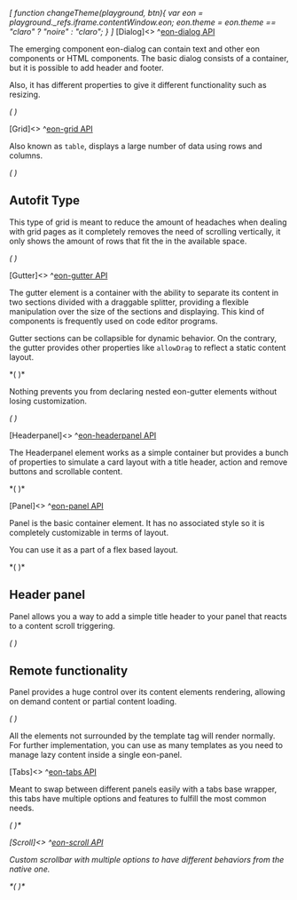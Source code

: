 *[
  function changeTheme(playground, btn){
    var eon = playground._refs.iframe.contentWindow.eon;
    eon.theme = eon.theme == "claro" ? "noire" : "claro";
  }
]*
[Dialog]<>
^[eon-dialog API](#!version=latest&mode=api&file=ui%2Feon-dialog%2Feon-dialog.html)


The emerging component eon-dialog can contain text and other eon components or HTML components.
The basic dialog consists of a container, but it is possible to add header and footer.

Also, it has different properties to give it different functionality such as resizing.


*(
<doc-playground label="Common Usage" format="true" html="true" js="true" css="true" selector=".content" format="true">
  <template type="html-head">
    <script>
      var eon = {
        cacheBusting: true
      }
    </script>
    <script src='framework/doc-eon/eon/eon.js'></script>
    <script>
      eon.import([
        'framework/doc-eon/eon/ui/eon-dialog',
        'framework/doc-eon/eon/ui/eon-text',
        'framework/doc-eon/eon/ui/eon-button',
        'framework/doc-eon/custom/doc-playground/doc-showcase'
      ])
    </script>
    <style>
      .content {
        display: flex;
        flex-wrap: wrap;
        width: 100%;
      }   
      #textDialog {
        max-width: 700px;
        max-height: 300px;
      }
      .d-dialog-form {
        display:flex;
        flex-direction: column;
        padding: 0;
      }
      .d-dialog-placeholder {
        height: 200px;
        width: 100%;
      }
      .d-top-margin {
        margin-top: 10px;
      }
      .d-right-margin {
        margin-right: 10px;
      }
      #loginDialog {
        min-height: 292px;
        min-width: 280px;
      }
      #loginDialog.eon-dialog-dialog .eon-dialog-content {
        padding: 0 25px 25px 25px;
      }
      .d-dialog-form eon-text {
        margin: 5px 0;
      }
      @media (max-width: 600px) {
        #textDialog {
          max-height: none;
        }
      }
      @media (max-width: 460px) {
        .d-dialog-form eon-text {
          width: 100% !important;
        }
      }
    </style>
  </template>
  <template type="html-body">
    <div class="content">
      <doc-showcase label="Interactive">
        <eon-button value="Show" onclick="document.querySelector('#textDialog').open()"></eon-button>
        <eon-dialog id="textDialog" class="d-dialog" heading="Interactive dialog" blur="true" closable="true" maximize="true"
          minimize="true" resize="true" drag="true" default-style="false">
          <eon-section type="content">
            <p>
              Lorem ipsum dolor sit amet, consectetur adipisicing elit, sed do eiusmod tempor
              incididunt ut labore et dolore magna aliqua.
              Ut enim ad minim veniam, quis nostrud exercitation ullamco laboris nisi ut
              aliquip
              ex ea commodo
              consequat. Duis aute irure dolor in reprehenderit in voluptate velit esse
              cillum
              dolore eu fugiat
              nulla pariatur. Excepteur sint occaecat cupidatat non proident, sunt in culpa
              qui
              officia deserunt
              mollit anim id est laborum.
              <br>
              <br> Lorem ipsum dolor sit amet, consectetur adipisicing elit, sed do eiusmod
              tempor incididunt ut labore
              et dolore magna aliqua. Ut enim ad minim veniam, quis nostrud exercitation
              ullamco
              laboris nisi ut
              aliquip ex ea commodo consequat. Duis aute irure dolor in reprehenderit in
              voluptate velit esse cillum
              dolore eu fugiat nulla pariatur. Excepteur sint occaecat cupidatat non
              proident,
              sunt in culpa qui
              officia deserunt mollit anim id est laborum.
              <br>
              <br> Lorem ipsum dolor sit amet, consectetur adipisicing elit, sed do eiusmod
              tempor incididunt ut labore
              et dolore magna aliqua.
              <br>
            </p>
          </eon-section>
          <eon-section type="footer" location="right">
            <eon-button class="d-right-margin" value="Cancel" design="flat" onclick="document.querySelector('#textDialog').close()">
            </eon-button>
          </eon-section>
        </eon-dialog>
      </doc-showcase>
      <doc-showcase label="Modal">
        <eon-button value="Show" onclick="document.querySelector('#loginDialog').open()">
        </eon-button>
        <eon-dialog id="loginDialog" modal="true" blur="true" resize="true" heading="Login" default-style="false">
          <eon-section type="content">
            <eon-form class="d-dialog-form" action="#" method="get">
              <eon-text name="userName" inline="false" placeholder="User name" label="User name"></eon-text>
              <eon-text name="userPass" inline="false" type="Password" placeholder="Password" label="Password"></eon-text>
              <eon-button class="d-top-margin" type="submit" value="Sign in" expand="full" design="flat"></eon-button>
            </eon-form>
          </eon-section>
        </eon-dialog>
      </doc-showcase>
    </div>
    <div style="height: 350px;"></div>
  </template>
  <template type="js">
    eon.onReady(function(){
      document.querySelector("#textDialog").open();
    });
  </template>
  <template type="footer">
    {"button":{"action":"changeTheme", "icon":"theme"}}
  </template>
</doc-playground>
)*

[Grid]<>
^[eon-grid API](#!version=latest&mode=api&file=ui%2Feon-grid%2Feon-grid.html)


Also known as `table`, displays a large number of data using rows and columns.

*(
<doc-playground label="Common Usage" html="true" js="true" css="true" selector="body" format="true">
  <template type="html-head">
    <script>
      var eon = {
        cacheBusting: true
      }
    </script>
    <script src='framework/doc-eon/eon/eon.js'></script>
    <script>
      eon.import([
        'framework/doc-eon/eon/ui/eon-grid',
        'framework/doc-eon/custom/doc-playground/doc-showcase'
      ]);
    </script>
  </template>
  <template type="html-body">
    <doc-showcase label="Scrollable Grid">
      <eon-grid footer="true" entries-count="false" row-min-height="80" column-min-width="200" columns="name, lastname, age, phone" headers="Name, Lastname, Age, Phone, DNI" style="height:394px" page-size="8" autofit="false">
        <eon-grid-row>
          <eon-grid-cell column="name">John</eon-grid-cell>
          <eon-grid-cell column="lastname">Doe</eon-grid-cell>
          <eon-grid-cell column="age">27</eon-grid-cell>
          <eon-grid-cell column="phone">766565454</eon-grid-cell>
        </eon-grid-row>
        <eon-grid-row>
          <eon-grid-cell column="name">Jill</eon-grid-cell>
          <eon-grid-cell column="lastname">Smith</eon-grid-cell>
          <eon-grid-cell column="phone">666676666</eon-grid-cell>
        </eon-grid-row>
        <eon-grid-row>
          <eon-grid-cell column="name">Joseph</eon-grid-cell>
          <eon-grid-cell column="lastname">Doe</eon-grid-cell>
          <eon-grid-cell column="age">16</eon-grid-cell>
          <eon-grid-cell column="phone">3345</eon-grid-cell>
        </eon-grid-row>
        <eon-grid-row>
          <eon-grid-cell column="name">Charles</eon-grid-cell>
          <eon-grid-cell column="lastname">Doe</eon-grid-cell>
          <eon-grid-cell column="age">27</eon-grid-cell>
          <eon-grid-cell column="phone">766565454</eon-grid-cell>
        </eon-grid-row>
        <eon-grid-row>
          <eon-grid-cell column="name">Jaime</eon-grid-cell>
          <eon-grid-cell column="lastname">Doe</eon-grid-cell>
          <eon-grid-cell column="age">16</eon-grid-cell>
          <eon-grid-cell column="phone">3345</eon-grid-cell>
        </eon-grid-row>
        <eon-grid-row>
          <eon-grid-cell column="name">Johan</eon-grid-cell>
          <eon-grid-cell column="lastname">Doe</eon-grid-cell>
          <eon-grid-cell column="phone">666676666</eon-grid-cell>
        </eon-grid-row>
        <eon-grid-row>
          <eon-grid-cell column="name">David</eon-grid-cell>
          <eon-grid-cell column="lastname">Doe</eon-grid-cell>
          <eon-grid-cell column="age">27</eon-grid-cell>
          <eon-grid-cell column="phone">766565454</eon-grid-cell>
        </eon-grid-row>
        <eon-grid-row>
          <eon-grid-cell column="name">Samuel</eon-grid-cell>
          <eon-grid-cell column="lastname">Doe</eon-grid-cell>
          <eon-grid-cell column="age">16</eon-grid-cell>
          <eon-grid-cell column="phone">3345</eon-grid-cell>
        </eon-grid-row>
        <eon-grid-row>
          <eon-grid-cell column="name">Vera</eon-grid-cell>
          <eon-grid-cell column="lastname">Doe</eon-grid-cell>
          <eon-grid-cell column="phone">666676666</eon-grid-cell>
        </eon-grid-row>
        <eon-grid-row>
          <eon-grid-cell column="name">Janine</eon-grid-cell>
          <eon-grid-cell column="lastname">Jackson</eon-grid-cell>
          <eon-grid-cell column="age">27</eon-grid-cell>
          <eon-grid-cell column="phone">766565454</eon-grid-cell>
        </eon-grid-row>
      </eon-grid>
    </doc-showcase>
  </template>
  <template type="css">
      .doc-showcase-content{display:flex;}
      .doc-showcase-content eon-button{margin:0 5px;}
  </template>
  <template type="footer">
    {"button":{"action":"changeTheme", "icon":"theme"}}
  </template>
</doc-playground>
)*

## Autofit Type
This type of grid is meant to reduce the amount of headaches when dealing with grid pages as it completely removes the need of scrolling vertically, it only shows the amount of rows that fit the in the available space.

*(
<doc-playground label="Autofit" html="true" js="true" css="true" selector="body" format="true">
  <template type="html-head">
    <script>
      var eon = {
        cacheBusting: true
      }
    </script>
    <script src='framework/doc-eon/eon/eon.js'></script>
    <script>
      eon.import([
        'framework/doc-eon/eon/ui/eon-grid',
        'framework/doc-eon/custom/doc-playground/doc-showcase'
      ]);
    </script>
  </template>
  <template type="html-body">
    <doc-showcase label='Smaller Space'>
      <eon-grid resizable="false" footer="true" entries-count="false" row-min-height="80"     column-min-width="200" autofit="true" columns="name, lastname, age, phone" headers="Name, Lastname, Age, Phone, DNI" style="height:315px">
        <eon-grid-row>
            <eon-grid-cell column="name">John</eon-grid-cell>
            <eon-grid-cell column="lastname">Doe</eon-grid-cell>
            <eon-grid-cell column="age">27</eon-grid-cell>
            <eon-grid-cell column="phone">766565454</eon-grid-cell>
        </eon-grid-row>
        <eon-grid-row>
            <eon-grid-cell column="name">Jill</eon-grid-cell>
            <eon-grid-cell column="lastname">Smith</eon-grid-cell>
            <eon-grid-cell column="phone">666676666</eon-grid-cell>
        </eon-grid-row>
        <eon-grid-row>
            <eon-grid-cell column="name">Joseph</eon-grid-cell>
            <eon-grid-cell column="lastname">Doe</eon-grid-cell>
            <eon-grid-cell column="age">16</eon-grid-cell>
            <eon-grid-cell column="phone">3345</eon-grid-cell>
        </eon-grid-row>
        <eon-grid-row>
            <eon-grid-cell column="name">Charles</eon-grid-cell>
            <eon-grid-cell column="lastname">Doe</eon-grid-cell>
            <eon-grid-cell column="age">27</eon-grid-cell>
            <eon-grid-cell column="phone">766565454</eon-grid-cell>
        </eon-grid-row>
        <eon-grid-row>
            <eon-grid-cell column="name">Jaime</eon-grid-cell>
            <eon-grid-cell column="lastname">Doe</eon-grid-cell>
            <eon-grid-cell column="age">16</eon-grid-cell>
            <eon-grid-cell column="phone">3345</eon-grid-cell>
        </eon-grid-row>
        <eon-grid-row>
            <eon-grid-cell column="name">Johan</eon-grid-cell>
            <eon-grid-cell column="lastname">Doe</eon-grid-cell>
            <eon-grid-cell column="phone">666676666</eon-grid-cell>
        </eon-grid-row>
        <eon-grid-row>
            <eon-grid-cell column="name">David</eon-grid-cell>
            <eon-grid-cell column="lastname">Doe</eon-grid-cell>
            <eon-grid-cell column="age">27</eon-grid-cell>
            <eon-grid-cell column="phone">766565454</eon-grid-cell>
        </eon-grid-row>
        <eon-grid-row>
            <eon-grid-cell column="name">Samuel</eon-grid-cell>
            <eon-grid-cell column="lastname">Doe</eon-grid-cell>
            <eon-grid-cell column="age">16</eon-grid-cell>
            <eon-grid-cell column="phone">3345</eon-grid-cell>
        </eon-grid-row>
        <eon-grid-row>
            <eon-grid-cell column="name">Vera</eon-grid-cell>
            <eon-grid-cell column="lastname">Doe</eon-grid-cell>
            <eon-grid-cell column="phone">666676666</eon-grid-cell>
        </eon-grid-row>
        <eon-grid-row>
            <eon-grid-cell column="name">Janine</eon-grid-cell>
            <eon-grid-cell column="lastname">Jackson</eon-grid-cell>
            <eon-grid-cell column="age">27</eon-grid-cell>
            <eon-grid-cell column="phone">766565454</eon-grid-cell>
        </eon-grid-row>
      </eon-grid>
    </doc-showcase>
      <doc-showcase label='Larger Space'>
      <eon-grid resizable="false" footer="true" entries-count="false" row-min-height="80"     column-min-width="200" autofit="true" columns="name, lastname, age, phone" headers="Name, Lastname, Age, Phone, DNI" style="height:580px">
        <eon-grid-row>
            <eon-grid-cell column="name">John</eon-grid-cell>
            <eon-grid-cell column="lastname">Doe</eon-grid-cell>
            <eon-grid-cell column="age">27</eon-grid-cell>
            <eon-grid-cell column="phone">766565454</eon-grid-cell>
        </eon-grid-row>
        <eon-grid-row>
            <eon-grid-cell column="name">Jill</eon-grid-cell>
            <eon-grid-cell column="lastname">Smith</eon-grid-cell>
            <eon-grid-cell column="phone">666676666</eon-grid-cell>
        </eon-grid-row>
        <eon-grid-row>
            <eon-grid-cell column="name">Joseph</eon-grid-cell>
            <eon-grid-cell column="lastname">Doe</eon-grid-cell>
            <eon-grid-cell column="age">16</eon-grid-cell>
            <eon-grid-cell column="phone">3345</eon-grid-cell>
        </eon-grid-row>
        <eon-grid-row>
            <eon-grid-cell column="name">Charles</eon-grid-cell>
            <eon-grid-cell column="lastname">Doe</eon-grid-cell>
            <eon-grid-cell column="age">27</eon-grid-cell>
            <eon-grid-cell column="phone">766565454</eon-grid-cell>
        </eon-grid-row>
        <eon-grid-row>
            <eon-grid-cell column="name">Jaime</eon-grid-cell>
            <eon-grid-cell column="lastname">Doe</eon-grid-cell>
            <eon-grid-cell column="age">16</eon-grid-cell>
            <eon-grid-cell column="phone">3345</eon-grid-cell>
        </eon-grid-row>
        <eon-grid-row>
            <eon-grid-cell column="name">Johan</eon-grid-cell>
            <eon-grid-cell column="lastname">Doe</eon-grid-cell>
            <eon-grid-cell column="phone">666676666</eon-grid-cell>
        </eon-grid-row>
        <eon-grid-row>
            <eon-grid-cell column="name">David</eon-grid-cell>
            <eon-grid-cell column="lastname">Doe</eon-grid-cell>
            <eon-grid-cell column="age">27</eon-grid-cell>
            <eon-grid-cell column="phone">766565454</eon-grid-cell>
        </eon-grid-row>
        <eon-grid-row>
            <eon-grid-cell column="name">Samuel</eon-grid-cell>
            <eon-grid-cell column="lastname">Doe</eon-grid-cell>
            <eon-grid-cell column="age">16</eon-grid-cell>
            <eon-grid-cell column="phone">3345</eon-grid-cell>
        </eon-grid-row>
        <eon-grid-row>
            <eon-grid-cell column="name">Vera</eon-grid-cell>
            <eon-grid-cell column="lastname">Doe</eon-grid-cell>
            <eon-grid-cell column="phone">666676666</eon-grid-cell>
        </eon-grid-row>
        <eon-grid-row>
            <eon-grid-cell column="name">Janine</eon-grid-cell>
            <eon-grid-cell column="lastname">Jackson</eon-grid-cell>
            <eon-grid-cell column="age">27</eon-grid-cell>
            <eon-grid-cell column="phone">766565454</eon-grid-cell>
        </eon-grid-row>
      </eon-grid>
    </doc-showcase>
  </template>
  <template type="css">
      .doc-showcase-content{display:flex;}
      .doc-showcase-content eon-button{margin:0 5px;}
  </template>
  <template type="footer">
    {"button":{"action":"changeTheme", "icon":"theme"}}
  </template>
</doc-playground>
)*


[Gutter]<>
^[eon-gutter API](#!version=latest&mode=api&file=ui%2Feon-gutter%2Feon-gutter.html)


The gutter element is a container with the ability to separate its content in two sections divided with a draggable splitter, providing a flexible manipulation over the size of the sections and displaying. This kind of components is frequently used on code editor programs.

Gutter sections can be collapsible for dynamic behavior. On the contrary, the gutter provides other properties like `allowDrag` to reflect a static content layout.

*(
<doc-playground label="Horizontal Gutter" format="true" html="true" js="true" css="true" selector="body" format="true">
 <template type="html-head">
    <script>
      var eon = {
        cacheBusting: true
      }
    </script>
    <script src='framework/doc-eon/eon/eon.js'></script>
    <script>
      eon.themeSchema = {
        claro: ["eon-gutter"]
      }
    </script>
    <script>
      eon.import([
        'framework/doc-eon/eon/ui/eon-gutter',
        'framework/doc-eon/custom/doc-playground/doc-showcase'
      ])
    </script>
    <style>
      body {
        display: flex;
        flex-wrap: wrap;
      }
      doc-showcase {
          width: 100%;
      }
      doc-showcase .doc-showcase-content {
        height: 250px;
        width: 100%;
      }
    </style>
  </template>
  <template type="html-body">
    <doc-showcase>
      <eon-gutter type="horizontal" collapsible="true">
        <eon-section class="section">
          <div class="gutter-box blue"></div>
          <div class="gutter-box blue"></div>
          <div class="gutter-box blue"></div>
          <div class="gutter-box blue"></div>
        </eon-section>
        <eon-section>
          <div class="gutter-box orange"></div>
          <div class="gutter-box orange"></div>
          <div class="gutter-box orange"></div>
          <div class="gutter-box orange"></div>
        </eon-section>
      </eon-gutter>
    </doc-showcase>
  </template>
  <template type="css">
    .gutter-box {
        height: 50px;
        width: 50px;
        min-width: 50px;
        margin: 8px;
        background: #76bb72;
    }
    .blue {
      background-color: #7296bb !important;
    }

    .red {
      background-color: #b36a6a;
    }
  </template>
  <template type="footer">
    {"button":{"action":"changeTheme", "icon":"theme"}}
  </template>
</doc-playground>
)*


Nothing prevents you from declaring nested eon-gutter elements without losing customization.


*(
<doc-playground label="Nested Gutter" format="true" html="true" js="true" css="true" selector="body" format="true">
  <template type="html-head">
    <script>
      var eon = {
        cacheBusting: true
      }
    </script>
    <script src='framework/doc-eon/eon/eon.js'></script>
    <script>
      eon.themeSchema = {
        claro: ["eon-gutter"]
      }
    </script>
    <script>
      eon.import([
        'framework/doc-eon/eon/ui/eon-gutter',
        'framework/doc-eon/custom/doc-playground/doc-showcase'
      ])
    </script>
    <style>
      body{
        display: flex;
        flex-wrap: wrap;
        width: 100%;
      }
      doc-showcase {
          width: 100%;
      }
      doc-showcase .doc-showcase-content {
        height: 350px;
        width: 100%;
      }
      .doc-showcase-title {
          display: none;
      }
    </style>
  </template>
  <template type="html-body">
    <doc-showcase>
      <eon-gutter type="vertical" collapsible="true">
        <eon-section>
          <eon-gutter collapsible="true">
            <eon-section class="section">
              <div class="gutter-box blue"></div>
              <div class="gutter-box blue"></div>
              <div class="gutter-box blue"></div>
              <div class="gutter-box blue"></div>
            </eon-section>
            <eon-section>
              <div class="gutter-box orange"></div>
              <div class="gutter-box orange"></div>
              <div class="gutter-box orange"></div>
              <div class="gutter-box orange"></div>
            </eon-section>
          </eon-gutter>
        </eon-section>
        <eon-section>
          <div class="gutter-box red"></div>
          <div class="gutter-box red"></div>
          <div class="gutter-box red"></div>
          <div class="gutter-box red"></div>
        </eon-section>
      </eon-gutter>
    </doc-showcase>
  </template>
  <template type="css">
    .gutter-box {
        height: 50px;
        width: 50px;
        min-width: 50px;
        margin: 8px;
        background: #76bb72;
    }
    .blue {
      background-color: #7296bb !important;
    }
    .orange {
      background-color: #bb9772;
    }
    .red {
      background-color: #b36a6a;
    }
  </template>
  <template type="footer">
    {"button":{"action":"changeTheme", "icon":"theme"}}
  </template>
</doc-playground>
)*


[Headerpanel]<>
^[eon-headerpanel API](#!version=latest&mode=api&file=ui%2Feon-headerpanel%2Feon-headerpanel.html)


The Headerpanel element works as a simple container but provides a bunch of properties to simulate a card layout with a title header, action and remove buttons and scrollable content.

*(
<doc-playground label="Flexible Behavior" format="true" html="true" js="true" css="true" selector="body" format="true">
  <template type="html-head">
    <script>
      var eon = {
        cacheBusting: true
      }
    </script>
    <script src='framework/doc-eon/eon/eon.js'></script>
    <script>
      eon.themeSchema = {
        claro: ["eon-headerpanel"]
      }
    </script>
    <script>
      eon.import([
        'framework/doc-eon/eon/ui/eon-headerpanel',
        'framework/doc-eon/custom/doc-playground/doc-showcase'
      ])
    </script>
    <style>
      body {
        display: flex;
        flex-wrap: wrap;
      }
    </style>
  </template>
  <template type="html-body">
    <doc-showcase label="Header Panel">
      <eon-headerpanel header="static" header-content="Squares"  class="headerpanel" default-style="false">
      <div class="headerpanel-square blue"></div>
        <div class="headerpanel-square blue"></div>
        <div class="headerpanel-square blue"></div>
        <div class="headerpanel-square blue"></div>
      </eon-headerpanel>
    </doc-showcase>
    <doc-showcase label="Growing Header">
      <eon-headerpanel id="growing-headerpanel" default-style="false" header="grow" class="headerpanel" header-content="More squares" action-button="changeSquaresColor('growing-headerpanel')" close-button="none" close-button-class="d-black-close">
        <div class="headerpanel-square red"></div>
        <div class="headerpanel-square red"></div>
        <div class="headerpanel-square red"></div>
        <div class="headerpanel-square red"></div>
      </eon-headerpanel>
    </doc-showcase>
    <doc-showcase label="Simple Panel">
      <eon-headerpanel class="headerpanel" default-style="false">
      </eon-headerpanel>
    </doc-showcase>
  </template>
   <template type="css">
    .red {
      background-color: #b36a6a;
    }
    .blue {
      background-color: #7296bb;
    }
    .headerpanel {
      width: 200px;
      height: 200px;
      transition: all .2s;
    }
    .headerpanel-square {
      width: 100%;
      height: 100px;
      margin-top: 12px;
      transition: all .2s;
    }
  </template>
  <template type="js">
    var colors = ["", "#b78f47", "#2a9a9a", "#8c47b7", "#bb9772", "#b36a6a", "#7296bb"];

    function changeSquaresColor(id) {
      var squares = document.querySelector("#" + id).querySelectorAll(".headerpanel-square");
      var color = Math.floor((Math.random() * 6) + 1);
      // Change squares color
      for (var index in squares) {
        squares[index].style.backgroundColor = colors[color];
      }
    }
  </template>
  <template type="footer">
    {"button":{"action":"changeTheme", "icon":"theme"}}
  </template>
</doc-playground>
)*

[Panel]<>
^[eon-panel API](#!version=latest&mode=api&file=ui%2Feon-panel%2Feon-panel.html)


Panel is the basic container element. It has no associated style so it is completely customizable in terms of layout. 

You can use it as a part of a flex based layout.

*(
<doc-playground label="Simple Panels" format="true" html="true" js="true" css="true" selector="body" format="true">
  <template type="html-head">
    <script>
      var eon = {
        cacheBusting: true
      }
      eon.themeSchema = {
        claro: ["eon-panel"]
      }
    </script>
    <script src='framework/doc-eon/eon/eon.js'></script>
    <script>
      eon.import([
        'framework/doc-eon/eon/ui/eon-button',
        'framework/doc-eon/eon/ui/eon-panel',
        'framework/doc-eon/custom/doc-playground/doc-showcase'
      ]);
    </script>
    <style>
      body {
        display: flex;
        flex-wrap: wrap;
      }
      @media (max-width: 430px) {
        doc-showcase {
          width: calc(100% - 40px);
        }
      }
    </style>
  </template>
  <template type="html-body">
    <doc-showcase label="Flex Layout">
      <eon-panel class="panel" fill="false" allow-scroll="false">
        <eon-panel class="panel-children" fill="false" allow-scroll="false">
          <eon-panel class="panel-children mid-width black eon-boxshadow1 animated" content-class="panel" fill="false"
            allow-scroll="false"></eon-panel>
          <eon-panel class="panel-children mid-width grey" fill="false" allow-scroll="false">
            <eon-panel class="panel-children mid-width mid-height blue eon-boxshadow1 animated" fill="false"
              allow-scroll="false"></eon-panel>
            <eon-panel class="panel-children mid-width mid-height blue eon-boxshadow1 animated" fill="false"
              allow-scroll="false"></eon-panel>
          </eon-panel>
        </eon-panel>
        <eon-panel class="panel-children row-reverse" fill="false" allow-scroll="false">
          <eon-panel class="panel-children mid-width red eon-boxshadow1 animated" fill="false" allow-scroll="false"></eon-panel>
          <eon-panel class="panel-children mid-width grey" fill="false" allow-scroll="false">
            <eon-panel class="panel-children mid-width mid-height blue eon-boxshadow1 animated" fill="false"
              allow-scroll="false"></eon-panel>
            <eon-panel class="panel-children mid-width mid-height blue eon-boxshadow1 animated" fill="false"
              allow-scroll="false"></eon-panel>
          </eon-panel>
        </eon-panel>
      </eon-panel>
    </doc-showcase>
  </template>
  <template type="css">
    eon-panel {
      transition: transform .2s, background-color .2s;
      backface-visibility: hidden;
      transform: translateZ(0);
    }
    eon-panel.animated:hover {
      transform: translateZ(0) scale(.96);
      box-shadow: none;
      cursor: pointer;
    }
    .panel {
      display: flex;
      flex-direction: column;
      height: 400px;
      max-width: 400px;
      width: 400px;
      overflow: hidden;
    }
    .panel-children {
      display: flex;
      height: calc(100% - 10px);
      width: 100%;
      overflow: hidden;
    }

    .row-reverse {
      flex-direction: row-reverse;
    }
    .mid-width {
      width: calc(50% - 5px);
    }
    .mid-height {
      height: calc(50% - 5px);
    }

    .grey {
      background-color: #f5f5f5;
    }
    .blue {
      background-color: #7296bb;
    }
    .red {
      background-color: #b36a6a;
    }
    .brown {
      background-color: #bb9772;
    }
    .black {
      background-color: #696969;
    }
  </template>
  <template type="js">
    /* ** Bug on this doc version
    eon.onReady(function () {
      var panels = $("eon-panel");
      var colors = ["#b74747", "#696969", "#8c47b7", "#bb9772", "#b36a6a", "#7296bb", "#76bb72"];
      
      for (var i in panels) {
        var panel = panels[i];
        console.log(panel)
        if (panel.classList && panel.classList.contains("eon-boxshadow1")) {
          panel.addEventListener("click", function (e) {
            var color = Math.floor((Math.random() * 6) + 1);
            this.style.backgroundColor = colors[color];
          }, false);
        }
      }
    });*/
  </template>
  <template type="footer">
    {"button":{"action":"changeTheme", "icon":"theme"}}
  </template>
</doc-playground>
)*

## Header panel
Panel allows you a way to add a simple title header to your panel that reacts to a content scroll 
triggering.


*(
<doc-playground label="Header Panels" format="true" html="true" js="true" css="true" selector="body" format="true">
  <template type="html-head">
    <script>
      var eon = {
        cacheBusting: true
      }
       eon.themeSchema = {
        claro: ["eon-panel"]
      }
    </script>
    <script src='framework/doc-eon/eon/eon.js'></script>
    <script>
      eon.import([
        'framework/doc-eon/eon/ui/eon-panel',
        'framework/doc-eon/custom/doc-playground/doc-showcase'
      ])
    </script>
    <style>
      body {
        display: flex;
        flex-wrap: wrap;
      }
      @media (max-width: 430px) {
        doc-showcase {
          width: calc(100% - 40px);
        }
      }
    </style>
  </template>
  <template type="html-body">
    <doc-showcase label="Simple Header">
      <eon-panel default-style="false" class="header-panel" fill="false" 
          scroll-fill="true" >
        <eon-section type="header">
          <span>Squares</span>
        </eon-section>
        <eon-section type="content">
          <div class="header-panel-square blue"></div>
          <div class="header-panel-square blue"></div>
          <div class="header-panel-square blue"></div>
          <div class="header-panel-square blue"></div>
        </eon-section>
      </eon-panel>
    </doc-showcase>
    <doc-showcase label="Growing Header">
      <eon-panel default-style="false" class="header-panel" fill="false" 
          scroll-fill="true" >
        <eon-section type="header" grow="true">
          <span>Squares</span>
        </eon-section>
        <eon-section type="content">
          <div class="header-panel-square brown"></div>
          <div class="header-panel-square brown"></div>
          <div class="header-panel-square brown"></div>
          <div class="header-panel-square brown"></div>
        </eon-section>
      </eon-panel>
    </doc-showcase>
  </template>
  <template type="css">
    .header-panel {
      height: 220px;
      width: 200px;
    }
    .header-panel-square {
      width: 100%;
      height: 100px;
      margin-top: 12px;
      transition: all .2s;
    }
    .brown {
      background-color: #bb9772;
    }
    .blue {
      background-color: #7296bb;
    }
    .red {
      background-color: #b36a6a;
    }
  </template>
  <template type="footer">
    {"button":{"action":"changeTheme", "icon":"theme"}}
  </template>
</doc-playground>
)*

## Remote functionality
Panel provides a huge control over its content elements rendering, allowing on demand content or partial content loading.

*(
<doc-playground label="Remote content" format="true" html="true" js="true" css="true" selector="body" format="true">
  <template type="html-head">
    <script>
      var eon = {
        cacheBusting: true
      }
       eon.themeSchema = {
        claro: ["eon-panel"]
      }
    </script>
    <script src='framework/doc-eon/eon/eon.js'></script>
    <script>
      eon.import([
        'framework/doc-eon/eon/ui/eon-button',
        'framework/doc-eon/eon/ui/eon-panel',
        'framework/doc-eon/custom/doc-playground/doc-showcase'
      ])
    </script>
    <style>
      body {
        display: flex;
        flex-wrap: wrap;
      }
      @media (max-width: 430px) {
        doc-showcase {
          width: calc(100% - 40px);
        }
        eon-panel {
          width: 100%;
          min-width: 100% !important;
        }
        .panel-content {
          width: 100% !important;
        }
      }
    </style>
  </template>
  <template type="html-body">
    <doc-showcase label="On demand rendering">
      <eon-button class="panel-button" inline="true" value="Render lazy" onclick="renderLazy()"></eon-button>
      <eon-panel id="lazy-content" class="panel" default-style="false" fill="false" allow-scroll="false">
        <div class="panel-content place-holder">I'm a hidden div!</div>
        <template>
          <div class="panel-content" style="background-color: #7296bb;">
            I'm an on demand rendered div!
          </div>
        </template>
      </eon-panel>
    </doc-showcase>
  </template>
  <template type="css">
    .panel {
      flex-direction: column;
      min-width: 350px;
      height: 100px;
    }
    .panel-content {
      height: 100px;
      width: 350px;
      display: flex;
      justify-content: center;
      align-items: center;
      font-size: 18px;
      text-align: center;
      padding: 6px;
      color: #ffffff;
      box-sizing: border-box;
    }
    .place-holder {
      background-color: #76bb72;
      -moz-box-shadow: inset 0 0 10px #ffffff;
      -webkit-box-shadow: inset 0 0 10px #ffffff;
      box-shadow: inset 0 0 10px #ffffff;
    }
    .panel-button {
      width: 150px;
      margin-bottom: 10px;
    }
    #lazy-remote {
      -webkit-box-shadow: 0px 0px 10px #d8d8d8;
      -moz-box-shadow: 0px 0px 10px #d8d8d8;
      box-shadow: 0px 0px 10px #d8d8d8;
    }
  </template>
  <template type="js">
    function renderLazy() {
      document.querySelector("#lazy-content").render();
      // Remove place holder
      document.querySelector("#lazy-content .place-holder").style.display = "none";
    }
    function importRemote() {
      document.querySelector("#lazy-remote").importContent();
      // Remove place holder
      document.querySelector("#lazy-remote .place-holder").style.display = "none";
    }
  </template>
  <template type="footer">
    {"button":{"action":"changeTheme", "icon":"theme"}}
  </template>
</doc-playground>
)*

All the elements not surrounded by the template tag will render normally. 
For further implementation, you can use as many templates as you need to manage lazy content inside a single eon-panel.

[Tabs]<>
^[eon-tabs API](#!version=latest&mode=api&file=ui%2Feon-panel%2Feon-panel.html)

Meant to swap between different panels easily with a tabs base wrapper, this tabs have multiple options and features to fulfill the most common needs.

*(
<doc-playground label="Common usage" format="true" html="true" js="true" css="true" selector="body" format="true">
  <template type="html-head">
    <script>
      var eon = {
        cacheBusting: true
      }
    </script>
    <script src='framework/doc-eon/eon/eon.js'></script>
    <script>
      eon.import([
        'framework/doc-eon/eon/ui/eon-tabs',
        'framework/doc-eon/custom/doc-playground/doc-showcase'
      ])
    </script>
    <style>
      body {
        display: flex;
        flex-wrap: wrap;
      }
      doc-showcase {
        width: 100%;
      }
      @media (max-width: 430px) {
        doc-showcase {
          width: calc(100% - 40px);
        }
        eon-panel {
          width: 100%;
          min-width: 100% !important;
        }
        .panel-content {
          width: 100% !important;
        }
      }
    </style>
  </template>
  <template type="html-body">
    <doc-showcase label="Closable and Draggable">
      <eon-tabs class="d-tabs" dragging="true" closable="true">
        <eon-panel default-style="false" name="Help" tab-title="Blue">
          <div class="d-tabs-content blue"></div>
        </eon-panel>
        <eon-panel default-style="false" name="serverStart" tab-title="Green">
          <div class="d-tabs-content green"></div>
        </eon-panel>
        <eon-panel default-style="false" name="build" tab-title="Red">
          <div class="d-tabs-content red"></div>
        </eon-panel>
      </eon-tabs>
    </doc-showcase>
  </template>
  <template type="css">
    /* Tabs custom style */
      .d-tabs {
        height: 330px;
        width: 100%;
        padding: 0;
        -webkit-box-shadow: 0px 0px 10px #d8d8d8;
        -moz-box-shadow: 0px 0px 10px #d8d8d8;
        box-shadow: 0px 0px 10px #d8d8d8;
      }

      .d-tabs-content {
        height: 100%;
        display: flex;
        align-items: center;
        justify-content: center;
      }

      .blue {
        background-color: #7296bb !important;
      }

      .green {
        background-color: #76bb72 !important;
      }

      .red {
        background-color: #b36a6a;
      }
  </template>
  <template type="footer">
    {"button":{"action":"changeTheme", "icon":"theme"}}
  </template>
</doc-playground>
)*

[Scroll]<>
^[eon-scroll API](#!version=latest&mode=api&file=ui%2Feon-panel%2Feon-panel.html)


Custom scrollbar with multiple options to have different behaviors from the native one.

*(
<doc-playground label="Common usage" format="true" html="true" js="true" css="true" selector="body" format="true">
  <template type="html-head">
    <script>
      var eon = {
        cacheBusting: true
      }
    </script>
    <script src='framework/doc-eon/eon/eon.js'></script>
    <script>
      eon.import([
        'framework/doc-eon/eon/ui/eon-scroll',
        'framework/doc-eon/custom/doc-playground/doc-showcase'
      ])
    </script>
    <style>
      body {
        display: flex;
        flex-wrap: wrap;
      }
      doc-showcase {
        width: 100%;
      }
      .doc-showcase-content {
        height : 500px;
      }
      @media (max-width: 430px) {
        doc-showcase {
          width: calc(100% - 40px);
        }
      }
    </style>
  </template>
  <template type="html-body">
    <doc-showcase label="Auto hide">
      <eon-scroll fill="true" arrow-scrolls="true" rail-scrolls="true">
      <div style="width: 100%; color: #d3d3d3;">
      Lorem ipsum dolor sit amet, consectetur adipiscing elit. Maecenas et placerat nulla, at suscipit lorem. Nulla ac elementum quam, rhoncus interdum quam. Morbi volutpat mauris eu lectus consequat sollicitudin. Curabitur eu odio maximus, consectetur quam vitae, vestibulum erat. Cras id rutrum ligula. Vestibulum viverra libero dui, non elementum erat porttitor ullamcorper. Donec euismod fringilla arcu, quis lacinia urna volutpat id. Quisque eget pellentesque arcu, sit amet blandit nisi. Donec eu maximus ex, at elementum est. Etiam consequat vestibulum justo, facilisis aliquet nisi sodales nec. Donec rutrum pulvinar justo, nec pharetra felis fringilla ac. Aliquam posuere gravida erat et tristique. In congue felis sit amet suscipit pharetra. Vestibulum volutpat non diam imperdiet sodales. Donec vitae tempor turpis.<br><br>

Ut ornare rhoncus volutpat. Nulla facilisi. Etiam eget rhoncus libero. Duis nec fermentum mauris. Vestibulum sed finibus nulla, eu accumsan turpis. Vivamus vel dui blandit, cursus libero id, pellentesque urna. Fusce venenatis eleifend ipsum. Etiam ornare consectetur odio. Nunc blandit ac est nec suscipit. Donec ac enim lacus. Nullam ante mi, vestibulum non enim hendrerit, maximus tempus orci. Cras vestibulum mauris nunc, nec rutrum ante convallis id. Sed porta nulla eu egestas ornare. Fusce ligula sapien, scelerisque vel suscipit sit amet, tincidunt id metus. Etiam malesuada dignissim libero.<br><br>

Morbi tempor magna nunc, quis pellentesque sem tristique ut. Quisque nec nunc congue, aliquet massa vitae, pharetra metus. Nulla leo neque, efficitur sed congue vitae, ultricies sed nisi. Morbi at risus id erat egestas lacinia vitae vel diam. In at nisi urna. Nunc dapibus tincidunt suscipit. Donec aliquam placerat justo eget dignissim. Class aptent taciti sociosqu ad litora torquent per conubia nostra, per inceptos himenaeos. Integer et ligula tincidunt, efficitur eros auctor, interdum sem.<br><br>

Pellentesque aliquam tellus vitae velit fringilla, sed luctus metus rutrum. Curabitur nibh urna, facilisis sit amet augue sit amet, ullamcorper pretium turpis. Donec nec justo ac erat porttitor fringilla vitae quis eros. Nunc sapien justo, lobortis eget libero id, pretium aliquam urna. Vivamus lobortis, odio finibus luctus faucibus, quam ligula pellentesque ex, vel rutrum mauris justo vitae lectus. Duis diam purus, mattis et erat vitae, congue dignissim tortor. Ut id nunc interdum, semper tellus non, ornare orci.<br><br>

Fusce porta a mauris in porta. Nam consectetur laoreet est at pretium. Nam et dapibus dui. Aenean quis feugiat mauris, sit amet fringilla nunc. Aenean consequat tempus ultricies. Vivamus a ipsum sit amet massa pellentesque tristique accumsan ac nisl. Praesent facilisis ultricies mi nec interdum. Nullam sem ante, pharetra ac fringilla nec, ornare vel est. Sed diam velit, mattis aliquam eros hendrerit, posuere fermentum ex. Lorem ipsum dolor sit amet, consectetur adipiscing elit. Nullam consequat rhoncus ex, ac rhoncus nibh porta eu. Quisque congue elit ac neque fringilla, a aliquet lorem laoreet. Class aptent taciti sociosqu ad litora torquent per conubia nostra, per inceptos himenaeos. Nulla auctor blandit augue id tempus. Nulla vel lobortis lectus, at volutpat nisl. Donec quis mauris diam.<br><br>

Cras sed mollis dui. Vivamus vitae risus nulla. Quisque at est mattis, aliquet quam vel, sodales augue. Vivamus eget velit consectetur, feugiat urna id, convallis dui. Proin id consectetur felis, quis cursus augue. Donec ac ex scelerisque, luctus ante a, tempus neque. Sed luctus velit non sagittis egestas. Aliquam neque risus, tincidunt non quam sit amet, feugiat rutrum orci. Donec id dolor lectus. Sed accumsan, mauris quis finibus laoreet, nulla lacus ultricies nunc, vitae auctor tellus velit in mi. Mauris quis tempor lacus. Morbi molestie ligula id dui congue, eu sagittis enim placerat.<br><br>

Vestibulum hendrerit ligula erat, at eleifend arcu scelerisque et. Vestibulum volutpat urna sit amet ultricies consectetur. Integer consectetur scelerisque urna, suscipit auctor odio congue in. Etiam sagittis maximus condimentum. Quisque eget ligula faucibus mauris convallis consectetur. Mauris ullamcorper nisi id malesuada tincidunt. Mauris lacinia dui sed ullamcorper pulvinar. Quisque eget placerat massa. Ut mattis sem nunc, nec iaculis massa vulputate a. Vivamus ornare finibus eros vitae tincidunt. In et luctus lacus. Cras malesuada fermentum mi sed pretium. Nulla lacinia rutrum odio. Suspendisse suscipit nec magna non lacinia. In hac habitasse platea dictumst. Ut ac consectetur turpis, eu finibus ligula.<br><br>

Morbi consectetur hendrerit mauris non sodales. Praesent vitae viverra arcu, a porta enim. Nunc sed neque imperdiet, commodo massa ac, condimentum massa. Curabitur congue eros a dui lobortis dignissim. Proin nisi nunc, volutpat quis sem vitae, faucibus dapibus lectus. Suspendisse potenti. Sed ex leo, suscipit eget tempor a, vehicula vel dolor. Morbi tristique auctor ultrices. Quisque ornare quam in risus bibendum molestie sit amet sed lacus. Pellentesque a ultricies diam, vitae tincidunt sapien.<br><br>

Cras nulla lacus, sodales eget mollis vitae, vulputate quis tortor. Etiam non nibh at lectus consectetur blandit. Nulla a sapien fermentum elit vestibulum dictum vitae nec leo. Duis sodales, enim nec bibendum pretium, neque ligula lacinia est, cursus condimentum ligula mi vitae enim. Phasellus sollicitudin at enim sollicitudin convallis. Aliquam leo risus, blandit sed dui a, maximus mollis lorem. Praesent aliquet at eros a dictum. Nunc pulvinar dui vitae tempus suscipit. Suspendisse tempor in tellus at commodo. Sed quis molestie lectus, id lacinia mi. Donec justo nulla, lobortis sed massa vel, vulputate consectetur massa. Cras egestas varius lectus, sed ornare lacus. Mauris at sollicitudin metus, id blandit libero. Suspendisse vulputate sodales urna eu scelerisque. In bibendum mi sed nunc cursus efficitur. Duis lobortis vulputate nunc a posuere.<br><br>

Mauris vel pulvinar mi. Nullam eu facilisis nibh. Nulla at leo vel velit cursus lacinia vitae eleifend justo. In sed quam vel felis faucibus condimentum id a neque. Donec nibh lorem, facilisis congue mollis ut, ultricies mattis libero. Donec viverra egestas iaculis. Vivamus gravida mi id accumsan pharetra.<br><br>
      </div>
      </eon-scroll>
    </doc-showcase>
  </template>
  <template type="css">
  </template>
  <template type="js">
  </template>
  <template type="footer">
    {"button":{"action":"changeTheme", "icon":"theme"}}
  </template>
</doc-playground>
)*
